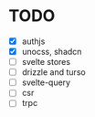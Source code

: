 # TODO

- [x] authjs
- [x] unocss, shadcn
- [ ] svelte stores
- [ ] drizzle and turso
- [ ] svelte-query
- [ ] csr
- [ ] trpc
